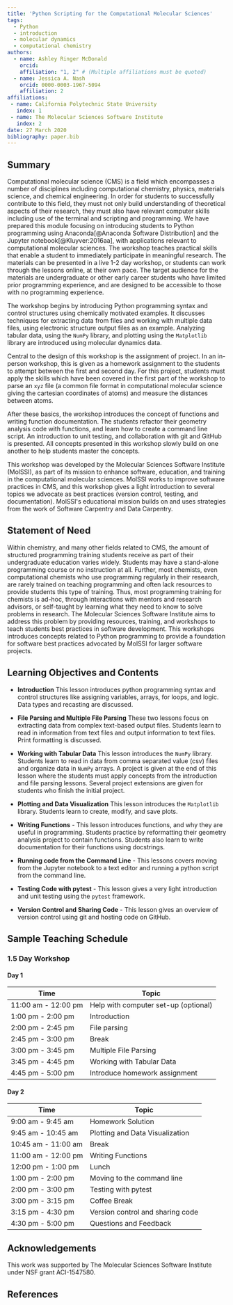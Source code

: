 ```yaml
---
title: 'Python Scripting for the Computational Molecular Sciences'
tags:
  - Python
  - introduction
  - molecular dynamics
  - computational chemistry
authors:
  - name: Ashley Ringer McDonald
    orcid:
    affiliation: "1, 2" # (Multiple affiliations must be quoted)
  - name: Jessica A. Nash
    orcid: 0000-0003-1967-5094
    affiliation: 2
affiliations:
 - name: California Polytechnic State University
   index: 1
 - name: The Molecular Sciences Software Institute
   index: 2
date: 27 March 2020
bibliography: paper.bib
---
```


## Summary

Computational molecular science (CMS) is a field which encompasses a number of disciplines including computational chemistry, physics, materials science, and chemical engineering. In order for students to successfully contribute to this field, they must not only build understanding of theoretical aspects of their research, they must also have relevant computer skills including use of the terminal and scripting and programming. We have prepared this module focusing on introducing students to Python programming using Anaconda[@Anaconda Software Distribution] and the Jupyter notebook[@Kluyver:2016aa], with applications relevant to computational molecular sciences.  The workshop teaches practical skills that enable a student to immediately participate in meaningful research. The materials can be presented in a live 1-2 day workshop, or students can work through the lessons online, at their own pace.  The target audience for the materials are undergraduate or other early career students who have limited prior programming experience, and are designed to be accessible to those with no programming experience.   

The workshop begins by introducing Python programming syntax and control structures using chemically motivated examples.  It discusses techniques for extracting data from files and working with multiple data files, using electronic structure output files as an example.  Analyzing tabular data, using the `NumPy` library, and plotting using the `Matplotlib` library are introduced using molecular dynamics data.

Central to the design of this workshop is the assignment of project. In an in-person workshop, this is given as a homework assignment to the students to attempt between the first and second day. For this project, students must apply the skills which have been covered in the first part of the workshop to parse an `xyz` file (a common file format in computational molecular science giving the cartesian coordinates of atoms) and measure the distances between atoms.  

After these basics, the workshop introduces the concept of functions and writing function documentation.  The students refactor their geometry analysis code with functions, and learn how to create a command line script. An introduction to unit testing, and collaboration with git and GitHub is presented.  All concepts presented in this workshop slowly build on one another to help students master the concepts.

This workshop was developed by the Molecular Sciences Software Institute (MolSSI), as part of its mission to enhance software, education, and training in the computational molecular sciences.  MolSSI works to improve software practices in CMS, and this workshop gives a light introduction to several topics we advocate as best practices (version control, testing, and documentation). MolSSI's educational mission builds on and uses strategies from the work of Software Carpentry and Data Carpentry.  

## Statement of Need
Within chemistry, and many other fields related to CMS, the amount of structured programming training students receive as part of their undergraduate education varies widely. Students may have a stand-alone programming course or no instruction at all.  Further, most chemists, even computational chemists who use programming regularly in their research, are rarely trained on teaching programming and often lack resources to provide students this type of training.  Thus, most programming training for chemists is ad-hoc, through interactions with mentors and research advisors, or self-taught by learning what they need to know to solve problems in research.  The Molecular Sciences Software Institute aims to address this problem by providing resources, training, and workshops to teach students best practices in software development.  This workshops introduces concepts related to Python programming to provide a foundation for software best practices advocated by MolSSI for larger software projects.

## Learning Objectives and Contents

- **Introduction** This lesson introduces python programming syntax and control structures like assigning variables, arrays, for loops, and logic.  Data types and recasting are discussed.  

- **File Parsing and Multiple File Parsing** These two lessons focus on extracting data from complex text-based output files.  Students learn to read in information from text files and output information to text files.  Print formatting is discussed.

- **Working with Tabular Data** This lesson introduces the `NumPy` library.  Students learn to read in data from comma separated value (csv) files and organize data in `NumPy` arrays. A project is given at the end of this lesson where the students must apply concepts from the introduction and file parsing lessons. Several project extensions are given for students who finish the initial project.

- **Plotting and Data Visualization** This lesson introduces the `Matplotlib` library.  Students learn to create, modify, and save plots.

- **Writing Functions** - This lesson introduces functions, and why they are useful in programming. Students practice by reformatting their geometry analysis project to contain functions. Students also learn to write documentation for their functions using docstrings.

- **Running code from the Command Line** - This lessons covers moving from the Jupyter notebook to a text editor and running a python script from the command line.

- **Testing Code with pytest** - This lesson gives a very light introduction and unit testing using the `pytest` framework.

- **Version Control and Sharing Code** - This lesson gives an overview of version control using git and hosting code on GitHub.

## Sample Teaching Schedule

### 1.5 Day Workshop

#### Day 1

| Time              |  Topic                                |
|-------------------|---------------------------------------|
11:00 am - 12:00 pm | Help with computer set-up (optional)
1:00 pm - 2:00 pm	| Introduction					
2:00 pm - 2:45 pm   | File parsing					
2:45 pm - 3:00 pm 	| Break
3:00 pm - 3:45 pm   | Multiple File Parsing				
3:45 pm - 4:45 pm 	| Working with Tabular Data
4:45 pm - 5:00 pm   | Introduce homework assignment

#### Day 2
| Time              |  Topic                                |
|-------------------|---------------------------------------|
9:00 am - 9:45 am 	| Homework Solution				
9:45 am - 10:45 am	| Plotting and Data Visualization		
10:45 am - 11:00 am	| Break
11:00 am - 12:00 pm	| Writing Functions				
12:00 pm - 1:00 pm	| Lunch
1:00 pm - 2:00 pm	| Moving to the command line			
2:00 pm - 3:00 pm	| Testing with pytest		
3:00 pm - 3:15 pm 	| Coffee Break					
3:15 pm - 4:30 pm 	| Version control and sharing code		
4:30 pm - 5:00 pm	| Questions and Feedback


## Acknowledgements
This work was supported by The Molecular Sciences Software Institute under NSF grant ACI-1547580.

## References
